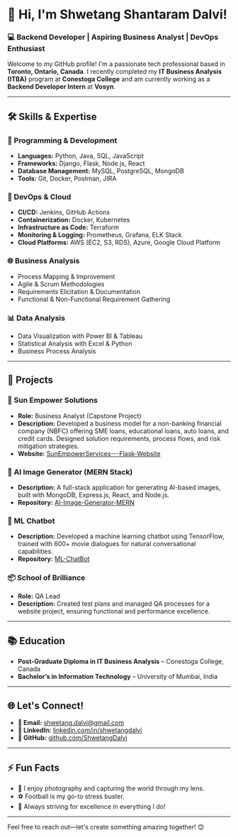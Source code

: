 # 👋 Hi, I'm Shwetang Shantaram Dalvi!

### 💻 Backend Developer | Aspiring Business Analyst | DevOps Enthusiast

Welcome to my GitHub profile! I'm a passionate tech professional based in **Toronto, Ontario, Canada**. I recently completed my **IT Business Analysis (ITBA)** program at **Conestoga College** and am currently working as a **Backend Developer Intern** at **Vosyn**.

---

## 🛠️ Skills & Expertise

### 💾 Programming & Development
- **Languages:** Python, Java, SQL, JavaScript
- **Frameworks:** Django, Flask, Node.js, React
- **Database Management:** MySQL, PostgreSQL, MongoDB
- **Tools:** Git, Docker, Postman, JIRA

### 🚀 DevOps & Cloud
- **CI/CD:** Jenkins, GitHub Actions
- **Containerization:** Docker, Kubernetes
- **Infrastructure as Code:** Terraform
- **Monitoring & Logging:** Prometheus, Grafana, ELK Stack
- **Cloud Platforms:** AWS (EC2, S3, RDS), Azure, Google Cloud Platform

### 🌐 Business Analysis
- Process Mapping & Improvement
- Agile & Scrum Methodologies
- Requirements Elicitation & Documentation
- Functional & Non-Functional Requirement Gathering

### 📊 Data Analysis
- Data Visualization with Power BI & Tableau
- Statistical Analysis with Excel & Python
- Business Process Analysis

---

## 🌟 Projects

### 🚀 Sun Empower Solutions
- **Role:** Business Analyst (Capstone Project)
- **Description:** Developed a business model for a non-banking financial company (NBFC) offering SME loans, educational loans, auto loans, and credit cards. Designed solution requirements, process flows, and risk mitigation strategies.  
- **Website:** [SunEmpowerServices---Flask-Website](https://github.com/shwetangdalvi/SunEmpowerServices---Flask-Website)

### 🎨 AI Image Generator (MERN Stack)
- **Description:** A full-stack application for generating AI-based images, built with MongoDB, Express.js, React, and Node.js.  
- **Repository:** [AI-Image-Generator-MERN](https://github.com/shwetangdalvi/AI-Image-Generator-MERN)

### 🤖 ML Chatbot
- **Description:** Developed a machine learning chatbot using TensorFlow, trained with 600+ movie dialogues for natural conversational capabilities.  
- **Repository:** [ML-ChatBot](https://github.com/shwetangdalvi/ML-ChatBot)

### 📦 School of Brilliance
- **Role:** QA Lead
- **Description:** Created test plans and managed QA processes for a website project, ensuring functional and performance excellence.

---

## 📚 Education

- **Post-Graduate Diploma in IT Business Analysis** – Conestoga College, Canada  
- **Bachelor’s in Information Technology** – University of Mumbai, India

---

## 🌐 Let's Connect!

- **📧 Email:** [shwetang.dalvi@gmail.com](mailto:shwetang.dalvi@gmail.com)
- **💼 LinkedIn:** [linkedin.com/in/shwetangdalvi](https://linkedin.com/in/shwetangdalvi)
- **📁 GitHub:** [github.com/ShwetangDalvi](https://github.com/ShwetangDalvi)

---

## ⚡ Fun Facts
- 📸 I enjoy photography and capturing the world through my lens.
- ⚽ Football is my go-to stress buster.
- 🎯 Always striving for excellence in everything I do!

---

Feel free to reach out—let's create something amazing together! 😊
